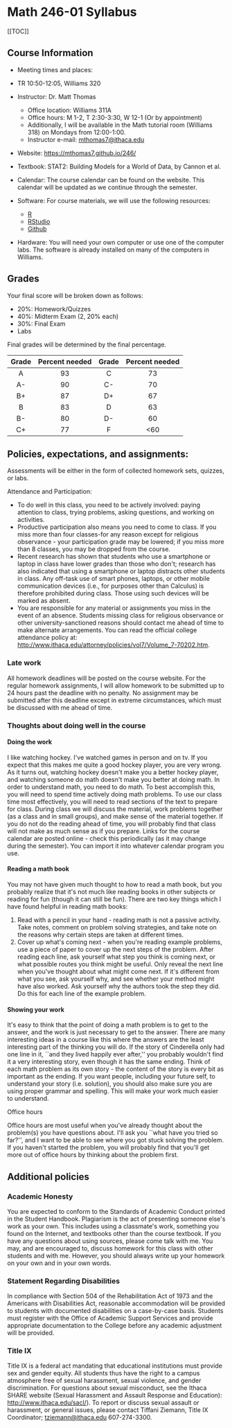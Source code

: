 # Math 246-01 Syllabus

[[TOC]]

## Course Information
* Meeting times and places:
* TR 10:50-12:05, Williams 320
* Instructor: Dr. Matt Thomas
  * Office location: Williams 311A
  * Office hours: M 1-2, T 2:30-3:30, W 12-1 (Or by appointment)
  * Additionally, I will be available in the Math tutorial room (Williams 318) on Mondays from 12:00-1:00.
  * Instructor e-mail: mthomas7@ithaca.edu
* Website: https://mthomas7.github.io/246/

* Textbook: STAT2: Building Models for a World of Data, by Cannon et al.
* Calendar: The course calendar can be found on the website. This calendar will be updated as we continue through the semester.

* Software: For course materials, we will use the following resources:
  * [R](https://cran.r-project.org/)
  * [RStudio](https://www.rstudio.com/)
  * [Github](https://github.com/)

* Hardware: You will need your own computer or use one of the computer labs. The software is already installed on many of the computers in Williams.

## Grades
Your final score will be broken down as follows:
* 20\%: Homework/Quizzes
* 40\%: Midterm Exam (2, 20% each)
* 30%: Final Exam
* Labs

Final grades will be determined by the final percentage.

| Grade | Percent needed | Grade | Percent needed |
|:-----:|:--------------:|:-----:|:--------------:|
|   A   |       93       |   C   |       73       |
|   A-  |       90       |   C-  |       70       |
|   B+  |       87       |   D+  |       67       |
|   B   |       83       |   D   |       63       |
|   B-  |       80       |   D-  |       60       |
|   C+  |       77       |   F   |       <60      |

## Policies, expectations, and assignments:
Assessments will be either in the form of collected homework sets, quizzes, or labs.

Attendance and Participation:
* To do well in this class, you need to be actively involved: paying attention to class, trying problems, asking questions, and working on activities.
* Productive participation also means you need to come to class. If you miss more than four classes-for any reason except for religious observance - your participation grade may be lowered; if you miss more than 8 classes, you may be dropped from the course.
* Recent research has shown that students who use a smartphone or laptop in class have lower grades than those who don't; research has also indicated that using a smartphone or laptop distracts other students in class. Any off-task use of smart phones, laptops, or other mobile communication devices (i.e., for purposes other than Calculus) is therefore prohibited during class. Those using such devices will be marked as absent.
* You are responsible for any material or assignments you miss in the event of an absence. Students missing class for religious observance or other university-sanctioned reasons should contact me ahead of time to make alternate arrangements. You can read the official college attendance policy at: http://www.ithaca.edu/attorney/policies/vol7/Volume_7-70202.htm.

### Late work
All homework deadlines will be posted on the course website. For the regular homework assignments, I will allow homework to be submitted up to 24 hours past the deadline with no penalty. No assignment may be submitted after this deadline except in extreme circumstances, which must be discussed with me ahead of time.

### Thoughts about doing well in the course
#### Doing the work
I like watching hockey. I've watched games in person and on tv. If you expect that this makes me quite a good hockey player, you are very wrong. As it turns out, watching hockey doesn't make you a better hockey player, and watching someone do math doesn't make you better at doing math. In order to understand math, you need to do math. To best accomplish this, you will need to spend time actively doing math problems. To use our class time most effectively, you will need to read sections of the text to prepare for class. During class we will discuss the material, work problems together (as a class and in small groups), and make sense of the material together. If you do not do the reading ahead of time, you will probably find that class will not make as much sense as if you prepare. 
Links for the course calendar are posted online - check this periodically (as it may change during the semester). You can import it into whatever calendar program you use.

#### Reading a math book
You may not have given much thought to how to read a math book, but you probably realize that it's not much like reading books in other subjects or reading for fun (though it can still be fun). There are two key things which I have found helpful in reading math books:
1) Read with a pencil in your hand - reading math is not a passive activity. Take notes, comment on problem solving strategies, and take note on the reasons why certain steps are taken at different times.
2) Cover up what's coming next - when you're reading example problems, use a piece of paper to cover up the next steps of the problem. After reading each line, ask yourself what step you think is coming next, or what possible routes you think might be useful. Only reveal the next line when you've thought about what might come next. If it's different from what you see, ask yourself why, and see whether your method might have also worked. Ask yourself why the authors took the step they did. Do this for each line of the example problem.

#### Showing your work
It's easy to think that the point of doing a math problem is to get to the answer, and the work is just necessary to get to the answer. There are many interesting ideas in a course like this where the answers are the least interesting part of the thinking you will do. If the story of Cinderella only had one line in it, ``and they lived happily ever after,'' you probably wouldn't find it a very interesting story, even though it has the same ending. Think of each math problem as its own story - the content of the story is every bit as important as the ending.
If you want people, including your future self, to understand your story (i.e. solution), you should also make sure you are using proper grammar and spelling. This will make your work much easier to understand.

Office hours

Office hours are most useful when you've already thought about the problem(s) you have questions about. I'll ask you ``what have you tried so far?'', and I want to be able to see where you got stuck solving the problem. If you haven't started the problem, you will probably find that you'll get more out of office hours by thinking about the problem first.

## Additional policies
### Academic Honesty
You are expected to conform to the Standards of Academic Conduct printed in the Student Handbook. Plagiarism is the act of presenting someone else's work as your own. This includes using a classmate's work, something you found on the Internet, and textbooks other than the course textbook. If you have any questions about using sources, please come talk with me.
You may, and are encouraged to, discuss homework for this class with other students and with me. However, you should always write up your homework on your own and in your own words.

### Statement Regarding Disabilities
In compliance with Section 504 of the Rehabilitation Act of 1973 and the Americans with Disabilities Act, reasonable accommodation will be provided to students with documented disabilities on a case-by-case basis. Students must register with the Office of Academic Support Services and provide appropriate documentation to the College before any academic adjustment will be provided.

### Title IX
Title IX is a federal act mandating that educational institutions must provide sex and gender equity. All students thus have the right to a campus atmosphere free of sexual harassment, sexual violence, and gender discrimination. For questions about sexual misconduct, see the Ithaca SHARE website (Sexual Harassment and Assault Response and Education): http://www.ithaca.edu/sacl/). To report or discuss sexual assault or harassment, or general issues, please contact Tiffani Ziemann, Title IX Coordinator; tziemann@ithaca.edu 607-274-3300.